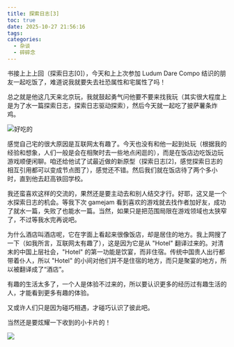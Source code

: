 ```yaml
---
title: 探索日志[3]
toc: true
date: 2025-10-27 21:56:16
tags:
categories:
  - 杂谈
  - 碎碎念
---
```


书接上上上回（探索日志[0]），今天和上上次参加 Ludum Dare Compo 结识的朋友一起吃饭了，难道说我就要失去社恐属性和宅属性了吗！

总之就是他这几天来北京玩，我就鼓起勇气问他要不要来找我玩（其实很大程度上是为了水一篇探索日志，探索日志驱动探索），然后今天就一起吃了披萨薯条炸鸡。

![好吃的](/images/others/random_thoughts/explore3/rubatotree_food.jpg)

感觉自己宅的很大原因是互联网太有趣了。今天也没有和他一起到处玩（根据我的经验和想象，人们一般是会在相聚时去一些地点闲逛的），而是在饭店边吃饭边玩游戏顺便闲聊。咱还给他试了试最近做的新原型（探索日志[2]，感觉探索日志的相互引用都可以变成节点图了），感觉还不错。然后我们就在饭店待了两个多小时，直到他去赶高铁回学校。

我还蛮喜欢这样的交流的，果然还是要主动去和别人结交才行。好耶，这又是一个水探索日志的机会。等我下次 gamejam 看到喜欢的游戏就去找作者加好友，成功了就水一篇，失败了也能水一篇。当然，如果只是把范围局限在游戏领域也太狭窄了，不过等我水完再说吧。

为什么酒店叫酒店呢，它在字面上看起来很像饭店，却是居住的地方。我上网搜了一下（如我所言，互联网太有趣了），这是因为它是从 "Hotel" 翻译过来的。对清末的中国上层社会，"Hotel" 的第一功能是饮宴，而非住宿。传统中国贵人出行都带着仆人，所以 "Hotel" 的小间对他们并不是住宿的地方，而只是聚宴的地方，所以被翻译成了“酒店”。

有趣的生活太多了，一个人是体验不过来的，所以要认识更多的经历过有趣生活的人，才能看到更多有趣的体验。

又或许人们只是因为碰巧相遇，才碰巧认识了彼此吧。

当然还是要炫耀一下收到的小卡片的！

![](/images/others/random_thoughts/explore3/rubatotree_shielded_card.jpg)